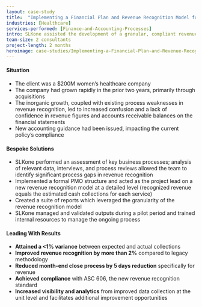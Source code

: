 ```yaml
---
layout: case-study
title:  "Implementing a Financial Plan and Revenue Recognition Model for a $200M Women’s Healthcare Company"
industries: [Healthcare]
services-performed: [Finance-and-Accounting-Processes]
intro: SLKone assisted the development of a granular, compliant revenue recognition model that resolved material issues in the accounting function, while simultaneously unlocking business intelligence reporting opportunities
team-size: 2 consultants
project-length: 2 months
heroimage: case-studies/Implementing-a-Financial-Plan-and-Revenue-Recognition-Model-for-a-200M-Womens-Healthcare.jpg
---
```


#### Situation
- The client was a $200M women’s healthcare company
- The company had grown rapidly in the prior two years, primarily through acquisitions
- The inorganic growth, coupled with existing process weaknesses in revenue recognition, led to increased confusion and a lack of confidence in revenue figures and accounts receivable balances on the financial statements
- New accounting guidance had been issued, impacting the current policy’s compliance


#### Bespoke Solutions
- SLKone performed an assessment of key business processes; analysis of relevant data, interviews, and process reviews allowed the team to identify significant process gaps in revenue recognition
- Implemented a formal PMO structure and acted as the project lead on a new revenue recognition model at a detailed level (recognized revenue equals the estimated cash collections for each service)
- Created a suite of reports which leveraged the granularity of the revenue recognition model
- SLKone managed and validated outputs during a pilot period and trained internal resources to manage the ongoing process

#### Leading With Results
- **Attained a <1% variance** between expected and actual collections
- **Improved revenue recognition by more than 2%** compared to legacy methodology
- **Reduced month-end close process by 5 days reduction** specifically for revenue
- **Achieved compliance** with ASC 606, the new revenue recognition standard
- **Increased visibility and analytics** from improved data collection at the unit level and facilitates additional improvement opportunities

